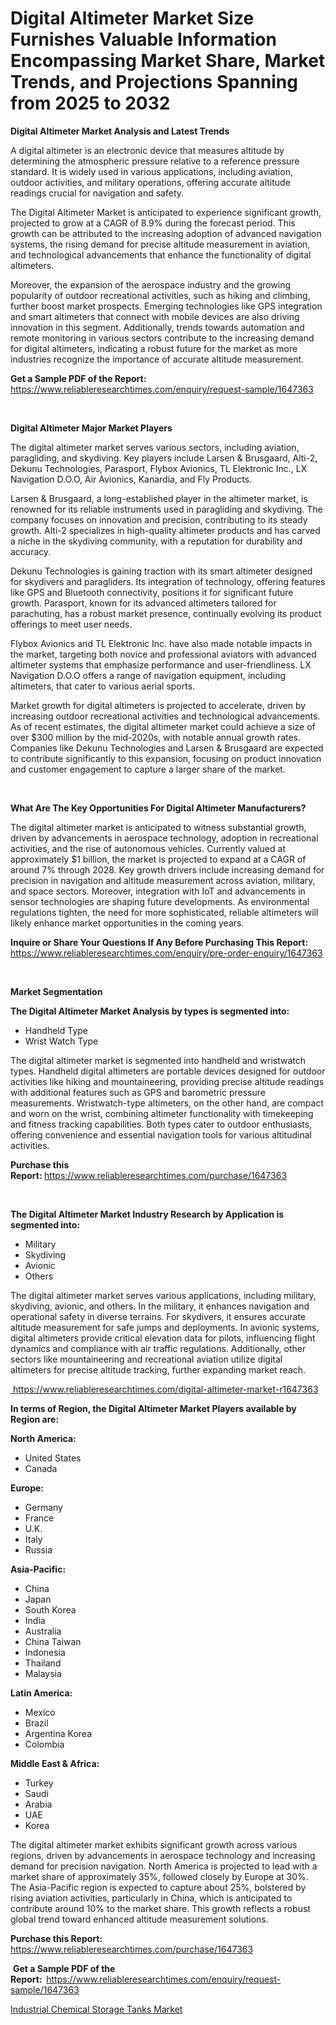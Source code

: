 <p><h1>Digital Altimeter Market Size Furnishes Valuable Information Encompassing Market Share, Market Trends, and Projections Spanning from 2025 to 2032</h1></p><p><strong>Digital Altimeter Market Analysis and Latest Trends</strong></p>
<p><p>A digital altimeter is an electronic device that measures altitude by determining the atmospheric pressure relative to a reference pressure standard. It is widely used in various applications, including aviation, outdoor activities, and military operations, offering accurate altitude readings crucial for navigation and safety.</p><p>The Digital Altimeter Market is anticipated to experience significant growth, projected to grow at a CAGR of 8.9% during the forecast period. This growth can be attributed to the increasing adoption of advanced navigation systems, the rising demand for precise altitude measurement in aviation, and technological advancements that enhance the functionality of digital altimeters. </p><p>Moreover, the expansion of the aerospace industry and the growing popularity of outdoor recreational activities, such as hiking and climbing, further boost market prospects. Emerging technologies like GPS integration and smart altimeters that connect with mobile devices are also driving innovation in this segment. Additionally, trends towards automation and remote monitoring in various sectors contribute to the increasing demand for digital altimeters, indicating a robust future for the market as more industries recognize the importance of accurate altitude measurement.</p></p>
<p><strong>Get a Sample PDF of the Report:&nbsp;</strong> <a href="https://www.reliableresearchtimes.com/enquiry/request-sample/1647363?utm_campaign=3255&utm_medium=2&utm_source=Github&utm_content=ia&utm_term=10042025&utm_id=digital-altimeter">https://www.reliableresearchtimes.com/enquiry/request-sample/1647363</a></p>
<p>&nbsp;</p>
<p><strong>Digital Altimeter Major Market Players</strong></p>
<p><p>The digital altimeter market serves various sectors, including aviation, paragliding, and skydiving. Key players include Larsen & Brusgaard, Alti-2, Dekunu Technologies, Parasport, Flybox Avionics, TL Elektronic Inc., LX Navigation D.O.O, Air Avionics, Kanardia, and Fly Products.</p><p>Larsen & Brusgaard, a long-established player in the altimeter market, is renowned for its reliable instruments used in paragliding and skydiving. The company focuses on innovation and precision, contributing to its steady growth. Alti-2 specializes in high-quality altimeter products and has carved a niche in the skydiving community, with a reputation for durability and accuracy.</p><p>Dekunu Technologies is gaining traction with its smart altimeter designed for skydivers and paragliders. Its integration of technology, offering features like GPS and Bluetooth connectivity, positions it for significant future growth. Parasport, known for its advanced altimeters tailored for parachuting, has a robust market presence, continually evolving its product offerings to meet user needs.</p><p>Flybox Avionics and TL Elektronic Inc. have also made notable impacts in the market, targeting both novice and professional aviators with advanced altimeter systems that emphasize performance and user-friendliness. LX Navigation D.O.O offers a range of navigation equipment, including altimeters, that cater to various aerial sports.</p><p>Market growth for digital altimeters is projected to accelerate, driven by increasing outdoor recreational activities and technological advancements. As of recent estimates, the digital altimeter market could achieve a size of over $300 million by the mid-2020s, with notable annual growth rates. Companies like Dekunu Technologies and Larsen & Brusgaard are expected to contribute significantly to this expansion, focusing on product innovation and customer engagement to capture a larger share of the market.</p></p>
<p>&nbsp;</p>
<p><strong>What Are The Key Opportunities For Digital Altimeter Manufacturers?</strong></p>
<p><p>The digital altimeter market is anticipated to witness substantial growth, driven by advancements in aerospace technology, adoption in recreational activities, and the rise of autonomous vehicles. Currently valued at approximately $1 billion, the market is projected to expand at a CAGR of around 7% through 2028. Key growth drivers include increasing demand for precision in navigation and altitude measurement across aviation, military, and space sectors. Moreover, integration with IoT and advancements in sensor technologies are shaping future developments. As environmental regulations tighten, the need for more sophisticated, reliable altimeters will likely enhance market opportunities in the coming years.</p></p>
<p><strong>Inquire or Share Your Questions If Any Before Purchasing This Report:</strong> <a href="https://www.reliableresearchtimes.com/enquiry/pre-order-enquiry/1647363?utm_campaign=3255&utm_medium=2&utm_source=Github&utm_content=ia&utm_term=10042025&utm_id=digital-altimeter">https://www.reliableresearchtimes.com/enquiry/pre-order-enquiry/1647363</a></p>
<p>&nbsp;</p>
<p><strong>Market Segmentation</strong></p>
<p><strong>The Digital Altimeter Market Analysis by types is segmented into:</strong></p>
<p><ul><li>Handheld Type</li><li>Wrist Watch Type</li></ul></p>
<p><p>The digital altimeter market is segmented into handheld and wristwatch types. Handheld digital altimeters are portable devices designed for outdoor activities like hiking and mountaineering, providing precise altitude readings with additional features such as GPS and barometric pressure measurements. Wristwatch-type altimeters, on the other hand, are compact and worn on the wrist, combining altimeter functionality with timekeeping and fitness tracking capabilities. Both types cater to outdoor enthusiasts, offering convenience and essential navigation tools for various altitudinal activities.</p></p>
<p><strong>Purchase this Report:&nbsp;</strong><a href="https://www.reliableresearchtimes.com/purchase/1647363?utm_campaign=3255&utm_medium=2&utm_source=Github&utm_content=ia&utm_term=10042025&utm_id=digital-altimeter">https://www.reliableresearchtimes.com/purchase/1647363</a></p>
<p>&nbsp;</p>
<p><strong>The Digital Altimeter Market Industry Research by Application is segmented into:</strong></p>
<p><ul><li>Military</li><li>Skydiving</li><li>Avionic</li><li>Others</li></ul></p>
<p><p>The digital altimeter market serves various applications, including military, skydiving, avionic, and others. In the military, it enhances navigation and operational safety in diverse terrains. For skydivers, it ensures accurate altitude measurement for safe jumps and deployments. In avionic systems, digital altimeters provide critical elevation data for pilots, influencing flight dynamics and compliance with air traffic regulations. Additionally, other sectors like mountaineering and recreational aviation utilize digital altimeters for precise altitude tracking, further expanding market reach.</p></p>
<p><a href="https://www.reliableresearchtimes.com/digital-altimeter-market-r1647363?utm_campaign=3255&utm_medium=2&utm_source=Github&utm_content=ia&utm_term=10042025&utm_id=digital-altimeter">&nbsp;https://www.reliableresearchtimes.com/digital-altimeter-market-r1647363</a></p>
<p><strong>In terms of Region, the Digital Altimeter Market Players available by Region are:</strong></p>
<p>
    <p> <strong> North America: </strong>
        <ul>
            <li>United States</li>
            <li>Canada</li>
        </ul>
        </p> 
    <p> <strong> Europe: </strong>
        <ul>
            <li>Germany</li>
            <li>France</li>
            <li>U.K.</li>
            <li>Italy</li>
            <li>Russia</li>
        </ul>
        </p> 
    <p> <strong> Asia-Pacific: </strong>
        <ul>
            <li>China</li>
            <li>Japan</li>
            <li>South Korea</li>
            <li>India</li>
            <li>Australia</li>
            <li>China Taiwan</li>
            <li>Indonesia</li>
            <li>Thailand</li>
            <li>Malaysia</li>
        </ul>
        </p> 
    <p> <strong> Latin America: </strong>
        <ul>
            <li>Mexico</li>
            <li>Brazil</li>
            <li>Argentina Korea</li>
            <li>Colombia</li>
        </ul>
        </p> 
    <p> <strong> Middle East & Africa: </strong>
        <ul>
            <li>Turkey</li>
            <li>Saudi</li>
            <li>Arabia</li>
            <li>UAE</li>
            <li>Korea</li>
        </ul>
    </p>
    </p>
<p><p>The digital altimeter market exhibits significant growth across various regions, driven by advancements in aerospace technology and increasing demand for precision navigation. North America is projected to lead with a market share of approximately 35%, followed closely by Europe at 30%. The Asia-Pacific region is expected to capture about 25%, bolstered by rising aviation activities, particularly in China, which is anticipated to contribute around 10% to the market share. This growth reflects a robust global trend toward enhanced altitude measurement solutions.</p></p>
<p><strong>Purchase this Report: </strong><a href="https://www.reliableresearchtimes.com/purchase/1647363?utm_campaign=3255&utm_medium=2&utm_source=Github&utm_content=ia&utm_term=10042025&utm_id=digital-altimeter">https://www.reliableresearchtimes.com/purchase/1647363</a></p>
<p>&nbsp;<strong>Get a Sample PDF of the Report:&nbsp;&nbsp;</strong><a href="https://www.reliableresearchtimes.com/enquiry/request-sample/1647363?utm_campaign=3255&utm_medium=2&utm_source=Github&utm_content=ia&utm_term=10042025&utm_id=digital-altimeter">https://www.reliableresearchtimes.com/enquiry/request-sample/1647363</a></p>
<p><strong></strong></p>
<p><p><a href="https://github.com/kohushamudo3/Market-Research-Report-List-1/blob/main/industrial-chemical-storage-tanks-market.md?utm_campaign=3255&utm_medium=2&utm_source=Github&utm_content=ia&utm_term=10042025&utm_id=digital-altimeter">Industrial Chemical Storage Tanks Market</a></p></p>